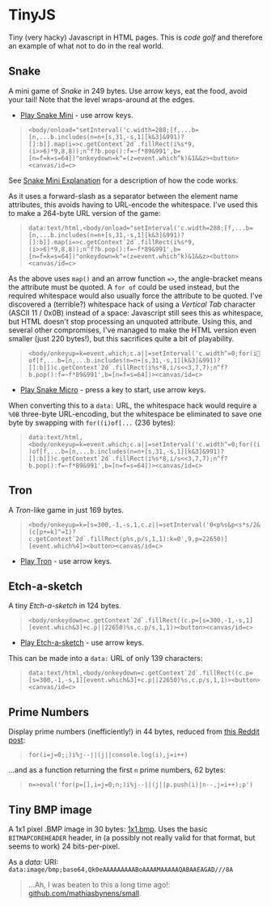 # TinyJS

Tiny (very hacky) Javascript in HTML pages.  This is *code golf* and therefore an example of what not to do in the real world.

## Snake

A mini game of *Snake* in 249 bytes. Use arrow keys, eat the food, avoid your tail! Note that the level wraps-around at the edges.

  * [Play Snake Mini](https://danielgjackson.github.io/tinyjs/mini.html) - use arrow keys.

> ```<body/onload="setInterval('c.width=288;[f,...b=[n,...b.includes(n=n+[s,31,-s,1][k&3]&991)?[]:b]].map(i=>c.getContext`2d`.fillRect(i%s*9,(i>>6)*9,8,8));n^f?b.pop():f=~f*89&991',b=[n=f=k=s=64])"onkeydown=k^=(z=event.which^k)&1&&z><button><canvas/id=c>```

See [Snake Mini Explanation](mini-explain.md) for a description of how the code works.

As it uses a forward-slash as a separator between the element name attributes, this avoids having to URL-encode the whitespace.  I've used this to make a 264-byte URL version of the game:

> ```data:text/html,<body/onload="setInterval('c.width=288;[f,...b=[n,...b.includes(n=n+[s,31,-s,1][k&3]&991)?[]:b]].map(i=>c.getContext`2d`.fillRect(i%s*9,(i>>6)*9,8,8));n^f?b.pop():f=~f*89&991',b=[n=f=k=s=64])"onkeydown=k^=(z=event.which^k)&1&&z><button><canvas/id=c>```

As the above uses `map()` and an arrow function `=>`, the angle-bracket means the attribute must be quoted.  A `for of` could be used instead, but the required whitespace would also usually force the attribute to be quoted.  I've discovered a (terrible?) whitespace hack of using a *Vertical Tab* character (ASCII 11 / 0x0B) instead of a space: Javascript still sees this as whitespace, but HTML doesn't stop processing an unquoted attribute.  Using this, and several other compromises, I've managed to make the HTML version even smaller (just 220 bytes!), but this sacrifices quite a bit of playability.

> ```<body/onkeyup=k=event.which;c.a||=setInterval('c.width^=0;for(iof[f,...b=[n,...b.includes(n=n+[s,31,-s,1][k&3]&991)?[]:b]])c.getContext`2d`.fillRect(i%s*8,i/s<<3,7,7);n^f?b.pop():f=~f*89&991',b=[n=f=s=64])><canvas/id=c>```

  * [Play Snake Micro](https://danielgjackson.github.io/tinyjs/micro.html) - press a key to start, use arrow keys.

When converting this to a `data:` URL, the whitespace hack would require a `%0B` three-byte URL-encoding, but the whitespace be eliminated to save one byte by swapping with `for((i)of[...` (236 bytes):

> ```data:text/html,<body/onkeyup=k=event.which;c.a||=setInterval('c.width^=0;for((i)of[f,...b=[n,...b.includes(n=n+[s,31,-s,1][k&3]&991)?[]:b]])c.getContext`2d`.fillRect(i%s*8,i/s<<3,7,7);n^f?b.pop():f=~f*89&991',b=[n=f=s=64])><canvas/id=c>```

<!--
Alternative version [alt.html](alt.html) using a 'time-based' approach where the history is stored by location with the value being the time the segment was added.  Only render segments that are within 'current length' time.  Intersection just resets the length.
-->


## Tron

A *Tron*-like game in just 169 bytes.

> ```<body/onkeyup=k=[s=300,-1,-s,1,c.z||=setInterval('0<p%s&p<s*s/2&(c[p+=k]^=1)?c.getContext`2d`.fillRect(p%s,p/s,1,1):k=0',9,p=22650)][event.which%4]><button><canvas/id=c>```

* [Play Tron](https://danielgjackson.github.io/tinyjs/tron.html) - use arrow keys.

<!--
data:text/html,<body/onkeyup=k=[s=300,-1,-s,1,c.z||=setInterval('0<p%s&p<s*s/2&(c[p+=k]^=1)?c.getContext`2d`.fillRect(p%s,p/s,1,1):k=0',9,p=22650)][event.which%4]><button><canvas/id=c>
-->

## Etch-a-sketch

A tiny *Etch-a-sketch* in 124 bytes.

> ```<body/onkeydown=c.getContext`2d`.fillRect((c.p=[s=300,-1,-s,1][event.which&3]+c.p||22650)%s,c.p/s,1,1)><button><canvas/id=c>```

  * [Play Etch-a-sketch](https://danielgjackson.github.io/tinyjs/etch.html) - use arrow keys.

This can be made into a `data:` URL of only 139 characters:

> ```data:text/html,<body/onkeydown=c.getContext`2d`.fillRect((c.p=[s=300,-1,-s,1][event.which&3]+c.p||22650)%s,c.p/s,1,1)><button><canvas/id=c>```


## Prime Numbers

Display prime numbers (inefficiently!) in 44 bytes, reduced from [this Reddit post](https://www.reddit.com/r/javascript/comments/gqoxwh):

> ```for(i=j=0;;)i%j--||(j||console.log(i),j=i++)```

...and as a function returning the first `n` prime numbers, 62 bytes:

> ```n=>eval('for(p=[],i=j=0;n;)i%j--||(j||p.push(i)|n--,j=i++);p')```

<!--
Non-`eval()` version (63 bytes):

> ```n=>{for(p=[],i=j=0;n;)i%j--||(j||p.push(i)|n--,j=i++);return p}```
-->

<!--

C Code (62 bytes):

```c
main(i,j){for(i=j=0;;)j&&i%j--||(j||printf("%d\n",i),j=i++);}
```

Test:

```bash
echo -E 'main(i,j){for(i=j=0;;)j&&i%j--||(j||printf("%d\n",i),j=i++);}' | gcc -x c - && ./a.out
```

-->


## Tiny BMP image

A 1x1 pixel .BMP image in 30 bytes: [1x1.bmp](https://raw.githubusercontent.com/danielgjackson/tinyjs/master/1x1.bmp).  Uses the basic `BITMAPCOREHEADER` header, in (a possibly not really valid for that format, but seems to work) 24 bits-per-pixel.

As a *data:* URI: `data:image/bmp;base64,Qk0eAAAAAAAAABoAAAAMAAAAAQABAAEAGAD///8A`

> ...Ah, I was beaten to this a long time ago!: [github.com/mathiasbynens/small](https://github.com/mathiasbynens/small#graphics).

<!--

Braille character mapping

d=0x99;
// 01
// 23
// 45
// 67

// Map to Braille character
String.fromCharCode((t=10240,[...'02413567'].map((s,i)=>t+=(d>>s&1)<<i),t))
String.fromCharCode('0b'+[...'76531420'].map(s=>d>>s&1).join``|10240)

// Map to Braille HTML entity (excluding trailing semicolon)
t=10240,[...'02413567'].map((s,i)=>t+=(d>>s&1)<<i),'&#'+t
'&#'+('0b'+[...'76531420'].map(s=>d>>s&1).join``|10240)
`&#${'0b'+[...'76531420'].map(s=>d>>s&1).join``|10240}`

-->
